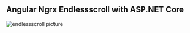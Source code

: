 ## Angular Ngrx Endlessscroll with ASP.NET Core

![endlessscroll picture](.github/endlessscroll.gif)
